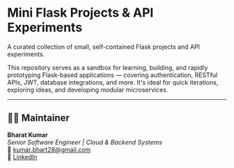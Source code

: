 #  Mini Flask Projects & API Experiments

A curated collection of small, self-contained Flask projects and API experiments.

This repository serves as a sandbox for learning, building, and rapidly prototyping Flask-based applications — covering authentication, RESTful APIs, JWT, database integrations, and more. It's ideal for quick iterations, exploring ideas, and developing modular microservices.


---

## 👨‍💻 Maintainer

**Bharat Kumar**  
_Senior Software Engineer | Cloud & Backend Systems_  
📧 kumar.bhart28@gmail.com  
🔗 [LinkedIn](https://www.linkedin.com/in/bharat-kumar28)
